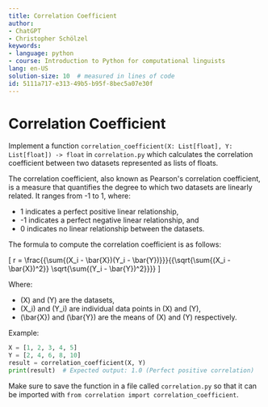 ```yaml
---
title: Correlation Coefficient
author:
- ChatGPT
- Christopher Schölzel
keywords:
- language: python
- course: Introduction to Python for computational linguists
lang: en-US
solution-size: 10  # measured in lines of code
id: 5111a717-e313-49b5-b95f-8bec5a07e30f
---
```


# Correlation Coefficient 

Implement a function `correlation_coefficient(X: List[float], Y: List[float]) -> float` in `correlation.py` which calculates the correlation coefficient between two datasets represented as lists of floats. 

The correlation coefficient, also known as Pearson's correlation coefficient, is a measure that quantifies the degree to which two datasets are linearly related. It ranges from -1 to 1, where:

- 1 indicates a perfect positive linear relationship,
- -1 indicates a perfect negative linear relationship, and
- 0 indicates no linear relationship between the datasets.

The formula to compute the correlation coefficient is as follows:

\[
r = \frac{{\sum{(X_i - \bar{X})(Y_i - \bar{Y})}}}{{\sqrt{\sum{(X_i - \bar{X})^2}} \sqrt{\sum{(Y_i - \bar{Y})^2}}}}
\]

Where:
- \(X\) and \(Y\) are the datasets,
- \(X_i\) and \(Y_i\) are individual data points in \(X\) and \(Y\),
- \(\bar{X}\) and \(\bar{Y}\) are the means of \(X\) and \(Y\) respectively.

Example:

```python
X = [1, 2, 3, 4, 5]
Y = [2, 4, 6, 8, 10]
result = correlation_coefficient(X, Y)
print(result)  # Expected output: 1.0 (Perfect positive correlation)
```

Make sure to save the function in a file called `correlation.py` so that it can be imported with `from correlation import correlation_coefficient`.
